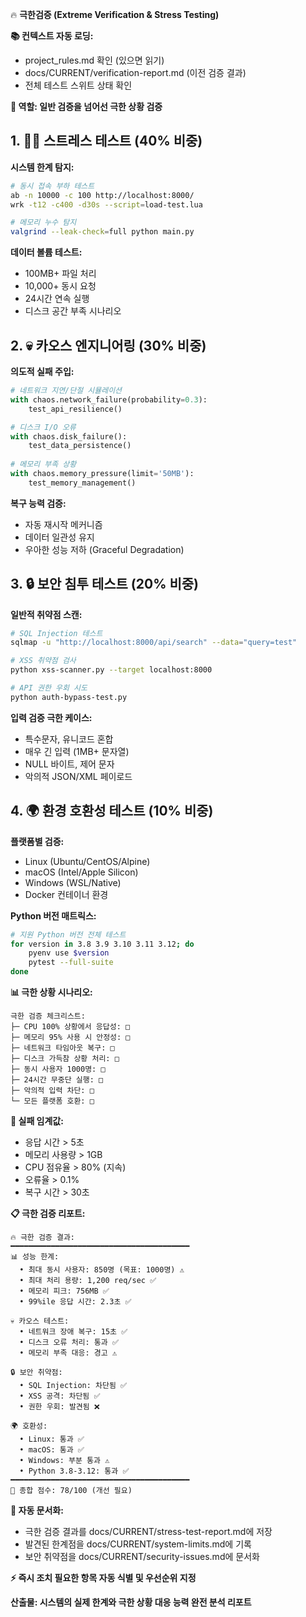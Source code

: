 🔥 **극한검증 (Extreme Verification & Stress Testing)**

**📚 컨텍스트 자동 로딩:**
- project_rules.md 확인 (있으면 읽기)
- docs/CURRENT/verification-report.md (이전 검증 결과)
- 전체 테스트 스위트 상태 확인

**🎯 역할: 일반 검증을 넘어선 극한 상황 검증**

## 1. 🏋️‍♂️ **스트레스 테스트 (40% 비중)**

**시스템 한계 탐지:**
```bash
# 동시 접속 부하 테스트
ab -n 10000 -c 100 http://localhost:8000/
wrk -t12 -c400 -d30s --script=load-test.lua

# 메모리 누수 탐지
valgrind --leak-check=full python main.py
```

**데이터 볼륨 테스트:**
- 100MB+ 파일 처리
- 10,000+ 동시 요청
- 24시간 연속 실행
- 디스크 공간 부족 시나리오

## 2. 💀 **카오스 엔지니어링 (30% 비중)**

**의도적 실패 주입:**
```python
# 네트워크 지연/단절 시뮬레이션
with chaos.network_failure(probability=0.3):
    test_api_resilience()

# 디스크 I/O 오류
with chaos.disk_failure():
    test_data_persistence()
    
# 메모리 부족 상황
with chaos.memory_pressure(limit='50MB'):
    test_memory_management()
```

**복구 능력 검증:**
- 자동 재시작 메커니즘
- 데이터 일관성 유지
- 우아한 성능 저하 (Graceful Degradation)

## 3. 🔒 **보안 침투 테스트 (20% 비중)**

**일반적 취약점 스캔:**
```bash
# SQL Injection 테스트
sqlmap -u "http://localhost:8000/api/search" --data="query=test"

# XSS 취약점 검사
python xss-scanner.py --target localhost:8000

# API 권한 우회 시도
python auth-bypass-test.py
```

**입력 검증 극한 케이스:**
- 특수문자, 유니코드 혼합
- 매우 긴 입력 (1MB+ 문자열)
- NULL 바이트, 제어 문자
- 악의적 JSON/XML 페이로드

## 4. 🌍 **환경 호환성 테스트 (10% 비중)**

**플랫폼별 검증:**
- Linux (Ubuntu/CentOS/Alpine)
- macOS (Intel/Apple Silicon)  
- Windows (WSL/Native)
- Docker 컨테이너 환경

**Python 버전 매트릭스:**
```bash
# 지원 Python 버전 전체 테스트
for version in 3.8 3.9 3.10 3.11 3.12; do
    pyenv use $version
    pytest --full-suite
done
```

**📊 극한 상황 시나리오:**

```
극한 검증 체크리스트:
├─ CPU 100% 상황에서 응답성: □
├─ 메모리 95% 사용 시 안정성: □  
├─ 네트워크 타임아웃 복구: □
├─ 디스크 가득참 상황 처리: □
├─ 동시 사용자 1000명: □
├─ 24시간 무중단 실행: □
├─ 악의적 입력 차단: □
└─ 모든 플랫폼 호환: □
```

**🚨 실패 임계값:**
- 응답 시간 > 5초
- 메모리 사용량 > 1GB  
- CPU 점유율 > 80% (지속)
- 오류율 > 0.1%
- 복구 시간 > 30초

**📋 극한 검증 리포트:**
```
🔥 극한 검증 결과:
━━━━━━━━━━━━━━━━━━━━━━━━━━━━━━━━━━━━━━━━
📊 성능 한계:
  • 최대 동시 사용자: 850명 (목표: 1000명) ⚠️
  • 최대 처리 용량: 1,200 req/sec ✅
  • 메모리 피크: 756MB ✅
  • 99%ile 응답 시간: 2.3초 ✅

💀 카오스 테스트:
  • 네트워크 장애 복구: 15초 ✅
  • 디스크 오류 처리: 통과 ✅  
  • 메모리 부족 대응: 경고 ⚠️

🔒 보안 취약점:
  • SQL Injection: 차단됨 ✅
  • XSS 공격: 차단됨 ✅
  • 권한 우회: 발견됨 ❌

🌍 호환성:
  • Linux: 통과 ✅
  • macOS: 통과 ✅
  • Windows: 부분 통과 ⚠️
  • Python 3.8-3.12: 통과 ✅
━━━━━━━━━━━━━━━━━━━━━━━━━━━━━━━━━━━━━━━━
🎯 종합 점수: 78/100 (개선 필요)
```

**💾 자동 문서화:**
- 극한 검증 결과를 docs/CURRENT/stress-test-report.md에 저장
- 발견된 한계점을 docs/CURRENT/system-limits.md에 기록
- 보안 취약점을 docs/CURRENT/security-issues.md에 문서화

**⚡ 즉시 조치 필요한 항목 자동 식별 및 우선순위 지정**

**산출물: 시스템의 실제 한계와 극한 상황 대응 능력 완전 분석 리포트**